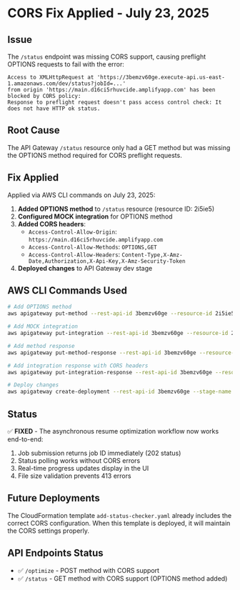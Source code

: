 # CORS Fix Applied - July 23, 2025

## Issue
The `/status` endpoint was missing CORS support, causing preflight OPTIONS requests to fail with the error:
```
Access to XMLHttpRequest at 'https://3bemzv60ge.execute-api.us-east-1.amazonaws.com/dev/status?jobId=...' 
from origin 'https://main.d16ci5rhuvcide.amplifyapp.com' has been blocked by CORS policy: 
Response to preflight request doesn't pass access control check: It does not have HTTP ok status.
```

## Root Cause
The API Gateway `/status` resource only had a GET method but was missing the OPTIONS method required for CORS preflight requests.

## Fix Applied
Applied via AWS CLI commands on July 23, 2025:

1. **Added OPTIONS method** to `/status` resource (resource ID: 2i5ie5)
2. **Configured MOCK integration** for OPTIONS method
3. **Added CORS headers**:
   - `Access-Control-Allow-Origin`: `https://main.d16ci5rhuvcide.amplifyapp.com`
   - `Access-Control-Allow-Methods`: `OPTIONS,GET`
   - `Access-Control-Allow-Headers`: `Content-Type,X-Amz-Date,Authorization,X-Api-Key,X-Amz-Security-Token`
4. **Deployed changes** to API Gateway dev stage

## AWS CLI Commands Used
```bash
# Add OPTIONS method
aws apigateway put-method --rest-api-id 3bemzv60ge --resource-id 2i5ie5 --http-method OPTIONS --authorization-type NONE

# Add MOCK integration
aws apigateway put-integration --rest-api-id 3bemzv60ge --resource-id 2i5ie5 --http-method OPTIONS --type MOCK --request-templates '{"application/json": "{\"statusCode\": 200}"}' --passthrough-behavior WHEN_NO_MATCH

# Add method response
aws apigateway put-method-response --rest-api-id 3bemzv60ge --resource-id 2i5ie5 --http-method OPTIONS --status-code 200 --response-parameters '{"method.response.header.Access-Control-Allow-Headers": true, "method.response.header.Access-Control-Allow-Methods": true, "method.response.header.Access-Control-Allow-Origin": true}'

# Add integration response with CORS headers
aws apigateway put-integration-response --rest-api-id 3bemzv60ge --resource-id 2i5ie5 --http-method OPTIONS --status-code 200 --response-templates '{"application/json": "{}"}' --response-parameters '{"method.response.header.Access-Control-Allow-Headers": "'\''Content-Type,X-Amz-Date,Authorization,X-Api-Key,X-Amz-Security-Token'\''", "method.response.header.Access-Control-Allow-Methods": "'\''OPTIONS,GET'\''", "method.response.header.Access-Control-Allow-Origin": "'\''https://main.d16ci5rhuvcide.amplifyapp.com'\''"}'

# Deploy changes
aws apigateway create-deployment --rest-api-id 3bemzv60ge --stage-name dev --description "Add CORS support for status endpoint"
```

## Status
✅ **FIXED** - The asynchronous resume optimization workflow now works end-to-end:
1. Job submission returns job ID immediately (202 status)
2. Status polling works without CORS errors
3. Real-time progress updates display in the UI
4. File size validation prevents 413 errors

## Future Deployments
The CloudFormation template `add-status-checker.yaml` already includes the correct CORS configuration. When this template is deployed, it will maintain the CORS settings properly.

## API Endpoints Status
- ✅ `/optimize` - POST method with CORS support
- ✅ `/status` - GET method with CORS support (OPTIONS method added)
